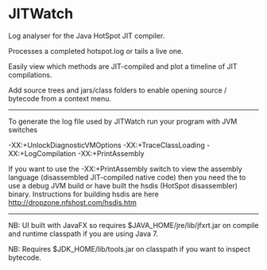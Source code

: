 JITWatch
========

Log analyser for the Java HotSpot JIT compiler.

Processes a completed hotspot.log or tails a live one.

Easily view which methods are JIT-compiled and plot a timeline of JIT compilations.

Add source trees and jars/class folders to enable opening source / bytecode from a context menu.

--------------------------
To generate the log file used by JITWatch run your program with JVM switches

-XX:+UnlockDiagnosticVMOptions -XX:+TraceClassLoading -XX:+LogCompilation -XX:+PrintAssembly 

If you want to use the -XX:+PrintAssembly switch to view the assembly language (disassembled JIT-compiled native code) then you need the to use a debug JVM build or have built the hsdis (HotSpot disassembler) binary.
Instructions for building hsdis are here http://dropzone.nfshost.com/hsdis.htm

--------------------------
NB: UI built with JavaFX so requires $JAVA_HOME/jre/lib/jfxrt.jar on compile and runtime classpath if you are using Java 7.

NB: Requires $JDK_HOME/lib/tools.jar on classpath if you want to inspect bytecode.
